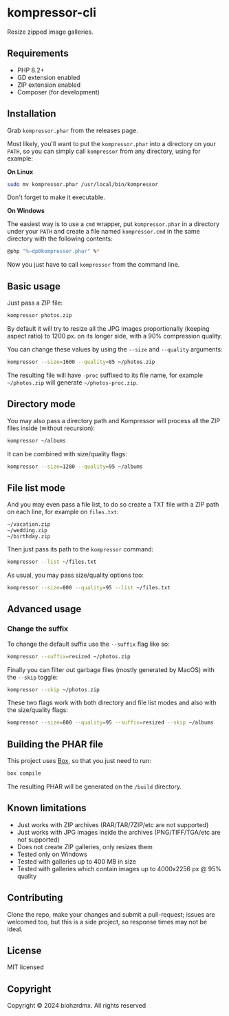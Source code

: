 # kompressor-cli

Resize zipped image galleries.

## Requirements

- PHP 8.2+
- GD extension enabled
- ZIP extension enabled
- Composer (for development)

## Installation

Grab `kompressor.phar` from the releases page.

Most likely, you'll want to put the `kompressor.phar` into a directory on your `PATH`, so you can simply call `kompressor` from any directory, using for example:

**On Linux**

```bash
sudo mv kompressor.phar /usr/local/bin/kompressor
```

Don't forget to make it executable.

**On Windows**

The easiest way is to use a `cmd` wrapper, put `kompressor.phar` in a directory under your `PATH` and create a file named `kompressor.cmd` in the same directory with the following contents:

```bash
@php "%~dp0kompressor.phar" %*
```

Now you just have to call `kompressor` from the command line.

## Basic usage

Just pass a ZIP file:

```bash
kompressor photos.zip
```

By default it will try to resize all the JPG images proportionally (keeping aspect ratio) to 1200 px. on its longer side, with a 90% compression quality.

You can change these values by using the `--size` and `--quality` arguments:

```bash
kompressor --size=1600 --quality=85 ~/photos.zip
```

The resulting file will have `-proc` suffixed to its file name, for example `~/photos.zip` will generate `~/photos-proc.zip`.

## Directory mode

You may also pass a directory path and Kompressor will process all the ZIP files inside (without recursion):

```bash
kompressor ~/albums
```

It can be combined with size/quality flags:

```bash
kompressor --size=1280 --quality=95 ~/albums
```

## File list mode

And you may even pass a file list, to do so create a TXT file with a ZIP path on each line, for example on `files.txt`:

```
~/vacation.zip
~/wedding.zip
~/birthday.zip
```

Then just pass its path to the `kompressor` command:

```bash
kompressor --list ~/files.txt
```

As usual, you may pass size/quality options too:

```bash
kompressor --size=800 --quality=95 --list ~/files.txt
```

## Advanced usage

### Change the suffix

To change the default suffix use the `--suffix` flag like so:

```bash
kompressor --suffix=resized ~/photos.zip
```

Finally you can filter out garbage files (mostly generated by MacOS) with the `--skip` toggle:

```bash
kompressor --skip ~/photos.zip
```

These two flags work with both directory and file list modes and also with the size/quality flags:

```bash
kompressor --size=800 --quality=95 --suffix=resized --skip ~/albums
```

## Building the PHAR file

This project uses [Box](https://github.com/box-project/box), so that you just need to run:

```bash
box compile
```

The resulting PHAR will be generated on the `/build` directory.

## Known limitations

- Just works with ZIP archives (RAR/TAR/7ZIP/etc are not supported)
- Just works with JPG images inside the archives (PNG/TIFF/TGA/etc are not supported)
- Does not create ZIP galleries, only resizes them
- Tested only on Windows
- Tested with galleries up to 400 MB in size
- Tested with galleries which contain images up to 4000x2256 px @ 95% quality

## Contributing

Clone the repo, make your changes and submit a pull-request; issues are welcomed too, but this is a side project, so response times may not be ideal.

## License

MIT licensed

## Copyright

Copyright &copy; 2024 biohzrdmx. All rights reserved
